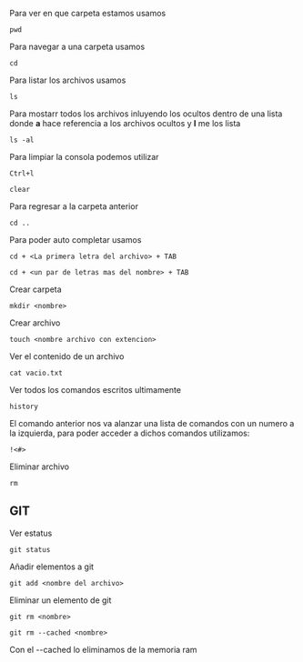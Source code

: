 Para ver en que carpeta estamos usamos

    pwd

Para navegar a una carpeta usamos

    cd

Para listar los archivos usamos

    ls

Para mostarr todos los archivos inluyendo los ocultos dentro de una lista donde **a** hace referencia a los archivos ocultos y **l** me los lista

    ls -al

Para limpiar la consola podemos utilizar

    Ctrl+l

    clear

Para regresar a la carpeta anterior

    cd ..

Para poder auto completar usamos

    cd + <La primera letra del archivo> + TAB

    cd + <un par de letras mas del nombre> + TAB

Crear carpeta

    mkdir <nombre>

Crear archivo

    touch <nombre archivo con extencion>

Ver el contenido de un archivo

    cat vacio.txt

Ver todos los comandos escritos ultimamente

    history

El comando anterior nos va alanzar una lista de comandos con un numero a la izquierda, para poder acceder a dichos comandos utilizamos:

    !<#>

Eliminar archivo

    rm 


## GIT

Ver estatus

    git status

Añadir elementos a git 

    git add <nombre del archivo>

Eliminar un elemento de git

    git rm <nombre>

    git rm --cached <nombre>

Con el --cached lo eliminamos de la memoria ram




